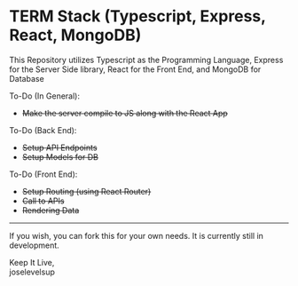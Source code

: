 # TERM Stack (Typescript, Express, React, MongoDB)

This Repository utilizes Typescript as the Programming Language, Express for the Server Side library, React for the Front End, and MongoDB for Database

To-Do (In General): 
-  ~~Make the server compile to JS along with the React App~~

To-Do (Back End): 
- ~~Setup API Endpoints~~
- ~~Setup Models for DB~~

To-Do (Front End): 
- ~~Setup Routing (using React Router)~~
- ~~Call to APIs~~ 
- ~~Rendering Data~~


---

If you wish, you can fork this for your own needs. It is currently still in development. 

Keep It Live,<br/>joselevelsup